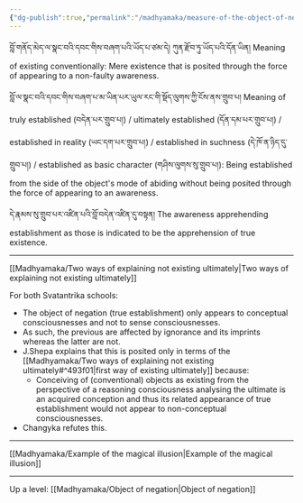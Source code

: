 ```yaml
---
{"dg-publish":true,"permalink":"/madhyamaka/measure-of-the-object-of-negation-svatantrika/"}
---
```


བློ་གནོད་མེད་ལ་སྣང་བའི་དབང་གིས་བཞག་པའི་ཡོད་པ་ཙམ་དེ། ཀུན་རྫོབ་ཏུ་ཡོད་པའི་དོན་ཡིན། 
Meaning of existing conventionally: Mere existence that is posited through the force of appearing to a non-faulty awareness.

བློ་ལ་སྣང་བའི་དབང་གིས་བཞག་པ་མ་ཡིན་པར་ཡུལ་རང་གི་སྡོད་ལུགས་ཀྱི་ངོས་ནས་གྲུབ་པ།
Meaning of truly established (བདེན་པར་གྲུབ་པ།) / ultimately established (དོན་དམ་པར་གྲུབ་པ།) / established in reality 
(ཡང་དག་པར་གྲུབ་པ།) / established in suchness (དེ་ཁོ་ན་ཉིད་དུ་གྲུབ་པ།) / established as basic character (གཤིས་ལུགས་སུ་གྲུབ་པ།): Being established from the side of the object's mode of abiding without being posited through the force of appearing to an awareness.

དེ་རྣམས་སུ་གྲུབ་པར་འཛིན་པའི་བློ་བདེན་འཛིན་དུ་བསྟན།
The awareness apprehending establishment as those is indicated to be the apprehension of true existence.

---
[[Madhyamaka/Two ways of explaining not existing ultimately\|Two ways of explaining not existing ultimately]]

For both Svatantrika schools: 
- The object of negation (true establishment) only appears to conceptual consciousnesses and not to sense consciousnesses.
- As such, the previous are affected by ignorance and its imprints whereas the latter are not.
- J.Shepa explains that this is posited only in terms of the [[Madhyamaka/Two ways of explaining not existing ultimately#^493f01\|first way of existing ultimately]] because:
	- Conceiving of (conventional) objects as existing from the perspective of a reasoning consciousness analysing the ultimate is an acquired conception and thus its related appearance of true establishment would not appear to non-conceptual consciousnesses.
- Changyka refutes this.

---
[[Madhyamaka/Example of the magical illusion\|Example of the magical illusion]]

---
Up a level: [[Madhyamaka/Object of negation\|Object of negation]]